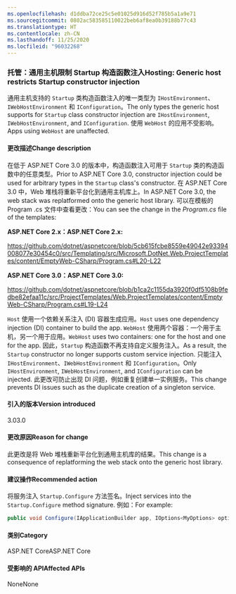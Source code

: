 ```yaml
---
ms.openlocfilehash: d1ddba72ce25c5e01025d916d52f785b5a1a9e71
ms.sourcegitcommit: 0802ac583585110022beb6af8ea0b39188b77c43
ms.translationtype: HT
ms.contentlocale: zh-CN
ms.lasthandoff: 11/25/2020
ms.locfileid: "96032268"
---
```

### <a name="hosting-generic-host-restricts-startup-constructor-injection"></a><span data-ttu-id="93f33-101">托管：通用主机限制 Startup 构造函数注入</span><span class="sxs-lookup"><span data-stu-id="93f33-101">Hosting: Generic host restricts Startup constructor injection</span></span>

<span data-ttu-id="93f33-102">通用主机支持的 `Startup` 类构造函数注入的唯一类型为 `IHostEnvironment`、`IWebHostEnvironment` 和 `IConfiguration`。</span><span class="sxs-lookup"><span data-stu-id="93f33-102">The only types the generic host supports for `Startup` class constructor injection are `IHostEnvironment`, `IWebHostEnvironment`, and `IConfiguration`.</span></span> <span data-ttu-id="93f33-103">使用 `WebHost` 的应用不受影响。</span><span class="sxs-lookup"><span data-stu-id="93f33-103">Apps using `WebHost` are unaffected.</span></span>

#### <a name="change-description"></a><span data-ttu-id="93f33-104">更改描述</span><span class="sxs-lookup"><span data-stu-id="93f33-104">Change description</span></span>

<span data-ttu-id="93f33-105">在低于 ASP.NET Core 3.0 的版本中，构造函数注入可用于 `Startup` 类的构造函数中的任意类型。</span><span class="sxs-lookup"><span data-stu-id="93f33-105">Prior to ASP.NET Core 3.0, constructor injection could be used for arbitrary types in the `Startup` class's constructor.</span></span> <span data-ttu-id="93f33-106">在 ASP.NET Core 3.0 中，Web 堆栈将重新平台化到通用主机库上。</span><span class="sxs-lookup"><span data-stu-id="93f33-106">In ASP.NET Core 3.0, the web stack was replatformed onto the generic host library.</span></span> <span data-ttu-id="93f33-107">可以在模板的 Program .cs  文件中查看更改：</span><span class="sxs-lookup"><span data-stu-id="93f33-107">You can see the change in the *Program.cs* file of the templates:</span></span>

<span data-ttu-id="93f33-108">**ASP.NET Core 2.x：**</span><span class="sxs-lookup"><span data-stu-id="93f33-108">**ASP.NET Core 2.x:**</span></span>

<https://github.com/dotnet/aspnetcore/blob/5cb615fcbe8559e49042e93394008077e30454c0/src/Templating/src/Microsoft.DotNet.Web.ProjectTemplates/content/EmptyWeb-CSharp/Program.cs#L20-L22>

<span data-ttu-id="93f33-109">**ASP.NET Core 3.0：**</span><span class="sxs-lookup"><span data-stu-id="93f33-109">**ASP.NET Core 3.0:**</span></span>

<https://github.com/dotnet/aspnetcore/blob/b1ca2c1155da3920f0df5108b9fedbe82efaa11c/src/ProjectTemplates/Web.ProjectTemplates/content/EmptyWeb-CSharp/Program.cs#L19-L24>

<span data-ttu-id="93f33-110">`Host` 使用一个依赖关系注入 (DI) 容器生成应用。</span><span class="sxs-lookup"><span data-stu-id="93f33-110">`Host` uses one dependency injection (DI) container to build the app.</span></span> <span data-ttu-id="93f33-111">`WebHost` 使用两个容器：一个用于主机，另一个用于应用。</span><span class="sxs-lookup"><span data-stu-id="93f33-111">`WebHost` uses two containers: one for the host and one for the app.</span></span> <span data-ttu-id="93f33-112">因此，`Startup` 构造函数不再支持自定义服务注入。</span><span class="sxs-lookup"><span data-stu-id="93f33-112">As a result, the `Startup` constructor no longer supports custom service injection.</span></span> <span data-ttu-id="93f33-113">只能注入 `IHostEnvironment`、`IWebHostEnvironment` 和 `IConfiguration`。</span><span class="sxs-lookup"><span data-stu-id="93f33-113">Only `IHostEnvironment`, `IWebHostEnvironment`, and `IConfiguration` can be injected.</span></span> <span data-ttu-id="93f33-114">此更改可防止出现 DI 问题，例如重复创建单一实例服务。</span><span class="sxs-lookup"><span data-stu-id="93f33-114">This change prevents DI issues such as the duplicate creation of a singleton service.</span></span>

#### <a name="version-introduced"></a><span data-ttu-id="93f33-115">引入的版本</span><span class="sxs-lookup"><span data-stu-id="93f33-115">Version introduced</span></span>

<span data-ttu-id="93f33-116">3.0</span><span class="sxs-lookup"><span data-stu-id="93f33-116">3.0</span></span>

#### <a name="reason-for-change"></a><span data-ttu-id="93f33-117">更改原因</span><span class="sxs-lookup"><span data-stu-id="93f33-117">Reason for change</span></span>

<span data-ttu-id="93f33-118">此更改是将 Web 堆栈重新平台化到通用主机库的结果。</span><span class="sxs-lookup"><span data-stu-id="93f33-118">This change is a consequence of replatforming the web stack onto the generic host library.</span></span>

#### <a name="recommended-action"></a><span data-ttu-id="93f33-119">建议操作</span><span class="sxs-lookup"><span data-stu-id="93f33-119">Recommended action</span></span>

<span data-ttu-id="93f33-120">将服务注入 `Startup.Configure` 方法签名。</span><span class="sxs-lookup"><span data-stu-id="93f33-120">Inject services into the `Startup.Configure` method signature.</span></span> <span data-ttu-id="93f33-121">例如：</span><span class="sxs-lookup"><span data-stu-id="93f33-121">For example:</span></span>

```csharp
public void Configure(IApplicationBuilder app, IOptions<MyOptions> options)
```

#### <a name="category"></a><span data-ttu-id="93f33-122">类别</span><span class="sxs-lookup"><span data-stu-id="93f33-122">Category</span></span>

<span data-ttu-id="93f33-123">ASP.NET Core</span><span class="sxs-lookup"><span data-stu-id="93f33-123">ASP.NET Core</span></span>

#### <a name="affected-apis"></a><span data-ttu-id="93f33-124">受影响的 API</span><span class="sxs-lookup"><span data-stu-id="93f33-124">Affected APIs</span></span>

<span data-ttu-id="93f33-125">None</span><span class="sxs-lookup"><span data-stu-id="93f33-125">None</span></span>

<!-- 

#### Affected APIs

Not detectable via API analysis

-->
